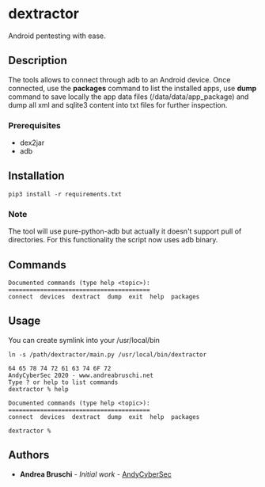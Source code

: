 # dextractor
Android pentesting with ease.

## Description
The tools allows to connect through adb to an Android device. Once connected, use the **packages** command to list the installed apps, use **dump** command to save locally the app data files (/data/data/app_package) and dump all xml and sqlite3 content into txt files for further inspection.

### Prerequisites
* dex2jar
* adb

## Installation

```
pip3 install -r requirements.txt 
```

### Note
The tool will use pure-python-adb but actually it doesn't support pull of directories. For this functionality the script now uses adb binary.

## Commands
```
Documented commands (type help <topic>):
========================================
connect  devices  dextract  dump  exit  help  packages
```

## Usage
You can create symlink into your /usr/local/bin

```
ln -s /path/dextractor/main.py /usr/local/bin/dextractor
```

```
64 65 78 74 72 61 63 74 6F 72
AndyCyberSec 2020 - www.andreabruschi.net
Type ? or help to list commands
dextractor % help

Documented commands (type help <topic>):
========================================
connect  devices  dextract  dump  exit  help  packages

dextractor % 
```

## Authors

* **Andrea Bruschi** - *Initial work* - [AndyCyberSec](https://github.com/AndyCyberSec)
